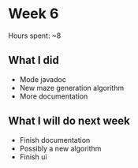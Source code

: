 # Week 6

Hours spent: ~8

## What I did

- Mode javadoc
- New maze generation algorithm
- More documentation


## What I will do next week
- Finish documentation
- Possibly a new algorithm
- Finish ui
